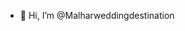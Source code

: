 - 👋 Hi, I’m @Malharweddingdestination
<!---
Malharweddingdestination/Malharweddingdestination is a ✨ special ✨ repository because its `README.md` (this file) appears on your GitHub profile.
You can click the Preview link to take a look at your changes.
--->
